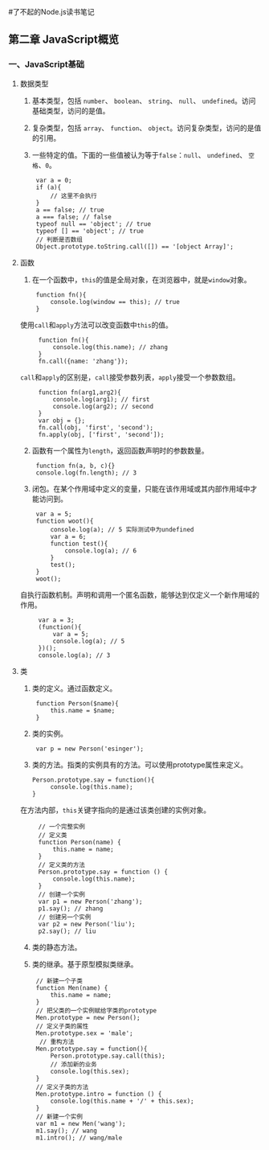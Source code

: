 #了不起的Node.js读书笔记

## 第二章 JavaScript概览
### 一、JavaScript基础
1. 数据类型
    1. 基本类型，包括 `number`、 `boolean`、 `string`、 `null`、 `undefined`。访问基础类型，访问的是值。
    2. 复杂类型，包括 `array`、 `function`、 `object`。访问复杂类型，访问的是值的引用。
    3. 一些特定的值。下面的一些值被认为等于`false`：`null`、 `undefined`、 `空格`、`0`。
            
            var a = 0;
            if (a){
                // 这里不会执行
            }
            a == false; // true
            a === false; // false
            typeof null == 'object'; // true
            typeof [] == 'object'; // true
            // 判断是否数组
            Object.prototype.toString.call([]) == '[object Array]';

2. 函数
    1. 在一个函数中，`this`的值是全局对象，在浏览器中，就是`window`对象。

            function fn(){
                console.log(window == this); // true
            }
    使用`call`和`apply`方法可以改变函数中`this`的值。

            function fn(){
                console.log(this.name); // zhang
            }
            fn.call({name: 'zhang'});
    `call`和`apply`的区别是，`call`接受参数列表，`apply`接受一个参数数组。

            function fn(arg1,arg2){
                console.log(arg1); // first
                console.log(arg2); // second
            }
            var obj = {};
            fn.call(obj, 'first', 'second');
            fn.apply(obj, ['first', 'second']);
    2. 函数有一个属性为`length`，返回函数声明时的参数数量。

            function fn(a, b, c){}
            console.log(fn.length); // 3
    3. 闭包。在某个作用域中定义的变量，只能在该作用域或其内部作用域中才能访问到。

            var a = 5;
            function woot(){
                console.log(a); // 5 实际测试中为undefined
                var a = 6;
                function test(){
                    console.log(a); // 6
                }
                test();
            }
            woot();

    自执行函数机制。声明和调用一个匿名函数，能够达到仅定义一个新作用域的作用。

            var a = 3;
            (function(){
                var a = 5;
                console.log(a); // 5
            })();
            console.log(a); // 3

3. 类
    1. 类的定义。通过函数定义。

            function Person($name){
                this.name = $name;
            }
    2. 类的实例。

            var p = new Person('esinger');
    3. 类的方法。指类的实例具有的方法。可以使用prototype属性来定义。

           Person.prototype.say = function(){
                console.log(this.name);
           }
    在方法内部，`this`关键字指向的是通过该类创建的实例对象。

            // 一个完整实例
            // 定义类
            function Person(name) {
                this.name = name;
            }
            // 定义类的方法
            Person.prototype.say = function () {
                console.log(this.name);
            }
            // 创建一个实例
            var p1 = new Person('zhang');
            p1.say(); // zhang
            // 创建另一个实例
            var p2 = new Person('liu');
            p2.say(); // liu

    4. 类的静态方法。
    5. 类的继承。基于原型模拟类继承。

            // 新建一个子类
            function Men(name) {
                this.name = name;
            }
            // 把父类的一个实例赋给字类的prototype
            Men.prototype = new Person();
            // 定义子类的属性
            Men.prototype.sex = 'male';
             // 重构方法
            Men.prototype.say = function(){
                Person.prototype.say.call(this);
                // 添加新的业务
                console.log(this.sex);
            }
            // 定义子类的方法
            Men.prototype.intro = function () {
                console.log(this.name + '/' + this.sex);
            }
            // 新建一个实例
            var m1 = new Men('wang');
            m1.say(); // wang
            m1.intro(); // wang/male
